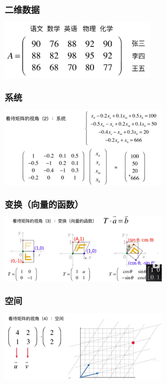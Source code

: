 # 二维数据
![](../photo/Pasted%20image%2020240208191734.png)
# 系统
![](../photo/Pasted%20image%2020240208191829.png)

# 变换（向量的函数）
![](../photo/Pasted%20image%2020240208191915.png)

# 空间
![](../photo/Pasted%20image%2020240208192033.png)
